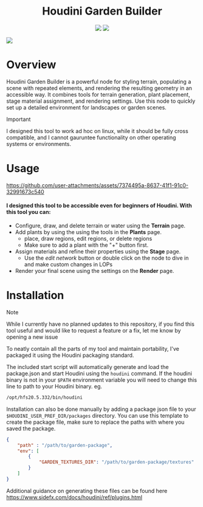 <h1 align="center">Houdini Garden Builder</h1>
<p align="center">
  <a href="https://www.sidefx.com/"><img src="https://img.shields.io/badge/-Houdini-FF4713?style=for-the-badge&logo=houdini&logoColor=FF4713&labelColor=282828"></a>
  <a href="https://github.com/ParkerBritt?tab=repositories&q=&type=&language=python&sort="><img src="https://img.shields.io/badge/-Python-3776AB?style=for-the-badge&logo=python&logoColor=3776AB&labelColor=282828"></a><br>
</p>

<image src="screenshots/example_render.jpg">


# Overview
Houdini Garden Builder is a powerful node for styling terrain, populating a scene with repeated elements, and rendering the resulting geometry in an accessible way.
It combines tools for terrain generation, plant placement, stage material assignment, and rendering settings.
Use this node to quickly set up a detailed environment for landscapes or garden scenes.

> [!IMPORTANT]
> I designed this tool to work ad hoc on linux, while it should be fully cross compatible, and I cannot gauruntee functionality on other operating systems or environments.


# Usage
https://github.com/user-attachments/assets/7374495a-8637-41f1-91c0-32991673c540


#### I designed this tool to be accessible even for beginners of Houdini. With this tool you can:

 - Configure, draw, and delete terrain or water using the **Terrain** page.
 - Add plants by using the using the tools in the **Plants** page.
   - place, draw regions, edit regions, or delete regions
   - Make sure to add a plant with the "+" button first.
- Assign materials and refine their properties using the **Stage** page.
  - Use the _edit network_ button or double click on the node to dive in and make custom changes in LOPs
- Render your final scene using the settings on the **Render** page.




# Installation
> [!NOTE]
> While I currently have no planned updates to this repository, if you find this tool useful and would like to request a feature or a fix, let me know by opening a new issue
> 
To neatly contain all the parts of my tool and maintain portability, I've packaged it using the Houdini packaging standard.

The included start script will automatically generate and load the package.json and start Houdini using the ```houdini``` command.
If the houdini binary is not in your ```$PATH``` environment variable you will need to change this line to path to your Houdini binary.
eg.
```sh
/opt/hfs20.5.332/bin/houdini
```

Installation can also be done manually by adding a package json file to your ```$HOUDINI_USER_PREF_DIR/packages``` directory.
You can use this template to create the package file, make sure to replace the paths with where you saved the package.

```json
{
    "path" : "/path/to/garden-package",
    "env": [
        {
            "GARDEN_TEXTURES_DIR": "/path/to/garden-package/textures"
        }
    ]
}
```

Additional guidance on generating these files can be found here
https://www.sidefx.com/docs/houdini/ref/plugins.html



